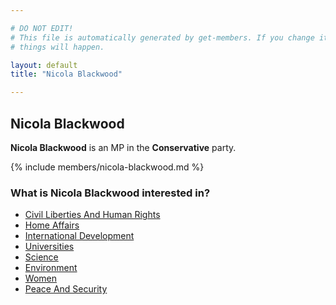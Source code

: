 ```yaml
---

# DO NOT EDIT!
# This file is automatically generated by get-members. If you change it, bad
# things will happen.

layout: default
title: "Nicola Blackwood"

---
```


## Nicola Blackwood

**Nicola Blackwood** is an MP in the **Conservative** party.

{% include members/nicola-blackwood.md %}

### What is Nicola Blackwood interested in?


* [Civil Liberties And Human Rights](/interests/civil-liberties-and-human-rights.html)
* [Home Affairs](/interests/home-affairs.html)
* [International Development](/interests/international-development.html)
* [Universities](/interests/universities.html)
* [Science](/interests/science.html)
* [Environment](/interests/environment.html)
* [Women](/interests/women.html)
* [Peace And Security](/interests/peace-and-security.html)
